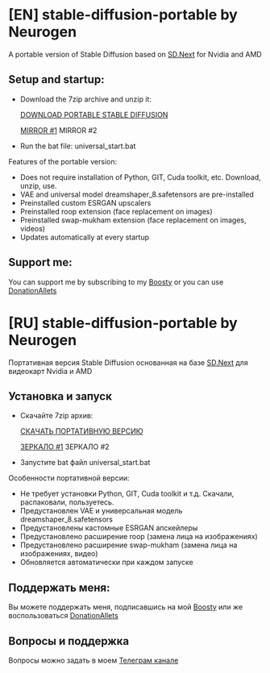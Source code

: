 # [EN] stable-diffusion-portable by Neurogen
A portable version of Stable Diffusion based on [SD.Next](https://github.com/vladmandic/automatic) for Nvidia and AMD

## Setup and startup:

- Download the 7zip archive and unzip it:

  [DOWNLOAD PORTABLE STABLE DIFFUSION](https://dl.neurochat-gpt.ru/s/kxM5J7wPaaq9j7J/download/stable-diffusion-portable%20by%20Neurogen%20v1.0.0.7z)

  [MIRROR #1](https://disk.yandex.ru/d/qIlzSi_i_BSOxA)
  MIRROR #2

- Run the bat file: universal_start.bat

Features of the portable version:

- Does not require installation of Python, GIT, Cuda toolkit, etc. Download, unzip, use. 
- VAE and universal model dreamshaper_8.safetensors are pre-installed
- Preinstalled custom ESRGAN upscalers
- Preinstalled roop extension (face replacement on images)
- Preinstalled swap-mukham extension (face replacement on images, videos)
- Updates automatically at every startup

## Support me:

You can support me by subscribing to my [Boosty](https://boosty.to/neurogen) or you can use [DonationAllets](https://www.donationalerts.com/r/em1t)

# [RU] stable-diffusion-portable by Neurogen
Портативная версия Stable Diffusion основанная на базе [SD.Next](https://github.com/vladmandic/automatic) для видеокарт Nvidia и AMD

## Установка и запуск

- Скачайте 7zip архив:

  [СКАЧАТЬ ПОРТАТИВНУЮ ВЕРСИЮ](https://dl.neurochat-gpt.ru/s/kxM5J7wPaaq9j7J/download/stable-diffusion-portable%20by%20Neurogen%20v1.0.0.7z)
  
  [ЗЕРКАЛО #1](https://disk.yandex.ru/d/qIlzSi_i_BSOxA)
  ЗЕРКАЛО #2
  
- Запустите bat файл universal_start.bat

Особенности портативной версии:

- Не требует установки Python, GIT, Cuda toolkit и т.д. Скачали, распаковали, пользуетесь. 
- Предустановлен VAE и универсальная модель dreamshaper_8.safetensors
- Предустановлены кастомные ESRGAN апскейлеры
- Предустановлено расширение roop (замена лица на изображениях)
- Предустановлено расширение  swap-mukham (замена лица на изображениях, видео)
- Обновляется автоматически при каждом запуске

## Поддержать меня:

Вы можете поддержать меня, подписавшись на мой [Boosty](https://boosty.to/neurogen) или же воспользоваться [DonationAllets](https://www.donationalerts.com/r/em1t)

## Вопросы и поддержка

Вопросы можно задать в моем [Телеграм канале](https://t.me/neurogen_news)
